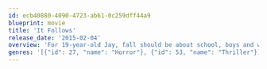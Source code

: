 ```yaml
---
id: ecb40880-4090-4723-ab61-0c259dff44a9
blueprint: movie
title: 'It Follows'
release_date: '2015-02-04'
overview: 'For 19-year-old Jay, fall should be about school, boys and weekends out at the lake. But a seemingly innocent physical encounter turns sour and gives her the inescapable sense that someone, or something, is following her. Faced with this burden, Jay and her teenage friends must find a way to escape the horror that seems to be only a few steps behind.'
genres: '[{"id": 27, "name": "Horror"}, {"id": 53, "name": "Thriller"}]'
---
```

